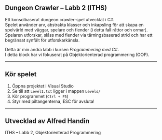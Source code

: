 

## Dungeon Crawler – Labb 2 (ITHS)

Ett konsolbaserat dungeon crawler-spel utvecklat i C#.  
Spelet använder arv, abstrakta klasser och inkapsling för att skapa en spelvärld med väggar, spelare och fiender (i detta fall råttor och ormar).  
Spelaren utforskar, slåss med fiender via tärningsbaserad strid och har ett begränsat synfält för utforskarkänsla.  
  
Detta är min andra labb i kursen *Programmering med C#*.  
I detta block har vi fokuserat på Objektorienterad programmering (OOP).



---

## Kör spelet
1. Öppna projektet i Visual Studio  
2. Se till att `Level1.txt` ligger i mappen `Levels/`  
3. Kör programmet (`Ctrl + F5`)  
4. Styr med piltangenterna, ESC för avsluta! 

---

## Utvecklad av Alfred Handin 
ITHS – Labb 2, Objektorienterad Programmering
